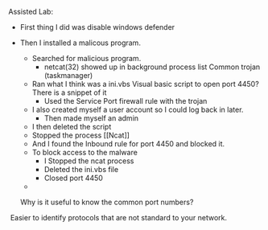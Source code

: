 Assisted Lab:
- First thing I did was disable windows defender
- Then I installed a malicous program.
	- Searched for malicious program.
		- netcat(32) showed up in background process list Common trojan (taskmanager)
	- Ran what I think was a ini.vbs Visual basic script to open port 4450?  There is a snippet of it
		- Used the Service Port firewall rule with the trojan
	- I also created myself a user account so I could log back in later.
		- Then made myself an admin
	- I then deleted the script
	- Stopped the process [[Ncat]]
	- And I found the Inbound rule for port 4450 and blocked it.
	- To block access to the malware
		- I Stopped the ncat process
		- Deleted the ini.vbs file
		- Closed port 4450
	-
	
	Why is it useful to know the common port numbers?

 Easier to identify protocols that are not standard to your network.